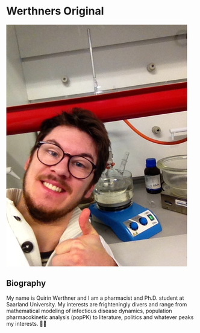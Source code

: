 # Werthners Original

![Image of quirin_lab](quirin_lab.jpg)

## Biography

My name is Quirin Werthner and I am a pharmacist and Ph.D. student at Saarland University. My interests are frighteningly divers and range from mathematical modeling of infectious disease dynamics, population pharmacokinetic analysis (popPK) to literature, politics and whatever peaks my interests.
:man_technologist:

